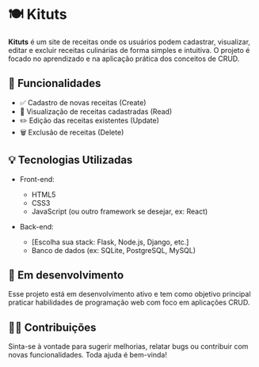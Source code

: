 # 🍽️ Kituts

**Kituts** é um site de receitas onde os usuários podem cadastrar, visualizar, editar e excluir receitas culinárias de forma simples e intuitiva. O projeto é focado no aprendizado e na aplicação prática dos conceitos de CRUD.

## 🧾 Funcionalidades

- ✅ Cadastro de novas receitas (Create)
- 📖 Visualização de receitas cadastradas (Read)
- ✏️ Edição das receitas existentes (Update)
- 🗑️ Exclusão de receitas (Delete)

## 💡 Tecnologias Utilizadas

- Front-end:
  - HTML5
  - CSS3
  - JavaScript (ou outro framework se desejar, ex: React)

- Back-end:
  - [Escolha sua stack: Flask, Node.js, Django, etc.]
  - Banco de dados (ex: SQLite, PostgreSQL, MySQL)

## 🚧 Em desenvolvimento

Esse projeto está em desenvolvimento ativo e tem como objetivo principal praticar habilidades de programação web com foco em aplicações CRUD.

## 🧑‍🍳 Contribuições

Sinta-se à vontade para sugerir melhorias, relatar bugs ou contribuir com novas funcionalidades. Toda ajuda é bem-vinda!


